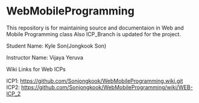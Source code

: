 # WebMobileProgramming

This repository is for maintaining source and documentaion in Web and Mobile Programming class Also ICP_Branch is updated for the project.


Student Name: Kyle Son(Jongkook Son)

Instructor Name: Vijaya Yeruva

Wiki Links for Web ICPs

ICP1: https://github.com/Sonjongkook/WebMobileProgramming.wiki.git
ICP2: https://github.com/Sonjongkook/WebMobileProgramming/wiki/WEB-ICP_2
